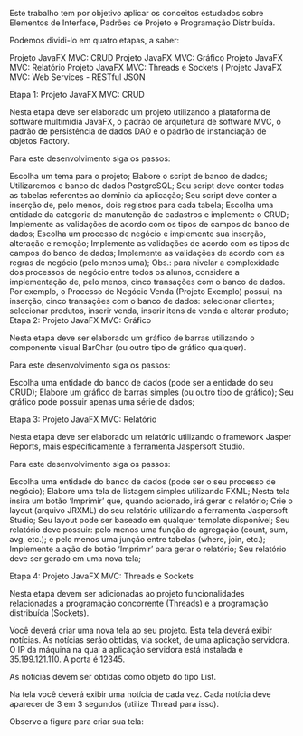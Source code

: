 Este trabalho tem por objetivo aplicar os conceitos estudados sobre Elementos de Interface, Padrões de Projeto e Programação Distribuída.

Podemos dividi-lo em quatro etapas, a saber:

Projeto JavaFX MVC: CRUD Projeto JavaFX MVC: Gráfico Projeto JavaFX MVC: Relatório Projeto JavaFX MVC: Threads e Sockets ( Projeto JavaFX MVC: Web Services - RESTful JSON

Etapa 1: Projeto JavaFX MVC: CRUD

Nesta etapa deve ser elaborado um projeto utilizando a plataforma de software multimídia JavaFX, o padrão de arquitetura de software MVC, o padrão de persistência de dados DAO e o padrão de instanciação de objetos Factory.

Para este desenvolvimento siga os passos:

Escolha um tema para o projeto; Elabore o script de banco de dados; Utilizaremos o banco de dados PostgreSQL; Seu script deve conter todas as tabelas referentes ao domínio da aplicação; Seu script deve conter a inserção de, pelo menos, dois registros para cada tabela; Escolha uma entidade da categoria de manutenção de cadastros e implemente o CRUD; Implemente as validações de acordo com os tipos de campos do banco de dados; Escolha um processo de negócio e implemente sua inserção, alteração e remoção; Implemente as validações de acordo com os tipos de campos do banco de dados; Implemente as validações de acordo com as regras de negócio (pelo menos uma); Obs.: para nivelar a complexidade dos processos de negócio entre todos os alunos, considere a implementação de, pelo menos, cinco transações com o banco de dados. Por exemplo, o Processo de Negócio Venda (Projeto Exemplo) possui, na inserção, cinco transações com o banco de dados: selecionar clientes; selecionar produtos, inserir venda, inserir itens de venda e alterar produto; Etapa 2: Projeto JavaFX MVC: Gráfico

Nesta etapa deve ser elaborado um gráfico de barras utilizando o componente visual BarChar (ou outro tipo de gráfico qualquer).

Para este desenvolvimento siga os passos:

Escolha uma entidade do banco de dados (pode ser a entidade do seu CRUD); Elabore um gráfico de barras simples (ou outro tipo de gráfico); Seu gráfico pode possuir apenas uma série de dados;

Etapa 3: Projeto JavaFX MVC: Relatório

Nesta etapa deve ser elaborado um relatório utilizando o framework Jasper Reports, mais especificamente a ferramenta Jaspersoft Studio.

Para este desenvolvimento siga os passos:

Escolha uma entidade do banco de dados (pode ser o seu processo de negócio); Elabore uma tela de listagem simples utilizando FXML; Nesta tela insira um botão ‘Imprimir’ que, quando acionado, irá gerar o relatório; Crie o layout (arquivo JRXML) do seu relatório utilizando a ferramenta Jaspersoft Studio; Seu layout pode ser baseado em qualquer template disponível; Seu relatório deve possuir: pelo menos uma função de agregação (count, sum, avg, etc.); e pelo menos uma junção entre tabelas (where, join, etc.); Implemente a ação do botão ‘Imprimir’ para gerar o relatório; Seu relatório deve ser gerado em uma nova tela;

Etapa 4: Projeto JavaFX MVC: Threads e Sockets

Nesta etapa devem ser adicionadas ao projeto funcionalidades relacionadas a programação concorrente (Threads) e a programação distribuída (Sockets).

Você deverá criar uma nova tela ao seu projeto. Esta tela deverá exibir notícias. As notícias serão obtidas, via socket, de uma aplicação servidora. O IP da máquina na qual a aplicação servidora está instalada é 35.199.121.110. A porta é 12345.

As notícias devem ser obtidas como objeto do tipo List.

Na tela você deverá exibir uma notícia de cada vez. Cada notícia deve aparecer de 3 em 3 segundos (utilize Thread para isso).

Observe a figura para criar sua tela:
